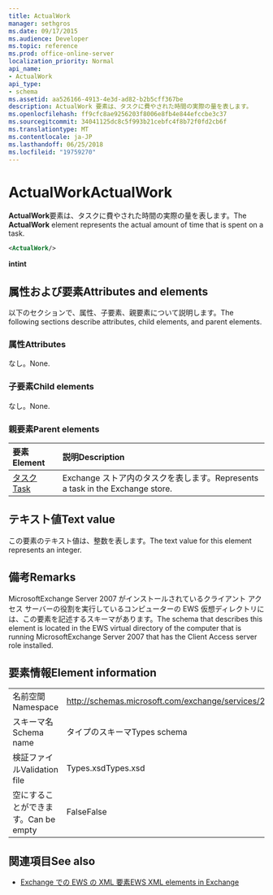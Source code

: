 ```yaml
---
title: ActualWork
manager: sethgros
ms.date: 09/17/2015
ms.audience: Developer
ms.topic: reference
ms.prod: office-online-server
localization_priority: Normal
api_name:
- ActualWork
api_type:
- schema
ms.assetid: aa526166-4913-4e3d-ad82-b2b5cff367be
description: ActualWork 要素は、タスクに費やされた時間の実際の量を表します。
ms.openlocfilehash: ff9cfc8ae9256203f8006e8fb4e844efccbe3c37
ms.sourcegitcommit: 34041125dc8c5f993b21cebfc4f8b72f0fd2cb6f
ms.translationtype: MT
ms.contentlocale: ja-JP
ms.lasthandoff: 06/25/2018
ms.locfileid: "19759270"
---
```

# <a name="actualwork"></a><span data-ttu-id="6fcdc-103">ActualWork</span><span class="sxs-lookup"><span data-stu-id="6fcdc-103">ActualWork</span></span>

<span data-ttu-id="6fcdc-104">**ActualWork**要素は、タスクに費やされた時間の実際の量を表します。</span><span class="sxs-lookup"><span data-stu-id="6fcdc-104">The **ActualWork** element represents the actual amount of time that is spent on a task.</span></span> 
  
```xml
<ActualWork/>
```

 <span data-ttu-id="6fcdc-105">**int**</span><span class="sxs-lookup"><span data-stu-id="6fcdc-105">**int**</span></span>
## <a name="attributes-and-elements"></a><span data-ttu-id="6fcdc-106">属性および要素</span><span class="sxs-lookup"><span data-stu-id="6fcdc-106">Attributes and elements</span></span>

<span data-ttu-id="6fcdc-107">以下のセクションで、属性、子要素、親要素について説明します。</span><span class="sxs-lookup"><span data-stu-id="6fcdc-107">The following sections describe attributes, child elements, and parent elements.</span></span>
  
### <a name="attributes"></a><span data-ttu-id="6fcdc-108">属性</span><span class="sxs-lookup"><span data-stu-id="6fcdc-108">Attributes</span></span>

<span data-ttu-id="6fcdc-109">なし。</span><span class="sxs-lookup"><span data-stu-id="6fcdc-109">None.</span></span>
  
### <a name="child-elements"></a><span data-ttu-id="6fcdc-110">子要素</span><span class="sxs-lookup"><span data-stu-id="6fcdc-110">Child elements</span></span>

<span data-ttu-id="6fcdc-111">なし。</span><span class="sxs-lookup"><span data-stu-id="6fcdc-111">None.</span></span>
  
### <a name="parent-elements"></a><span data-ttu-id="6fcdc-112">親要素</span><span class="sxs-lookup"><span data-stu-id="6fcdc-112">Parent elements</span></span>

|<span data-ttu-id="6fcdc-113">**要素**</span><span class="sxs-lookup"><span data-stu-id="6fcdc-113">**Element**</span></span>|<span data-ttu-id="6fcdc-114">**説明**</span><span class="sxs-lookup"><span data-stu-id="6fcdc-114">**Description**</span></span>|
|:-----|:-----|
|[<span data-ttu-id="6fcdc-115">タスク</span><span class="sxs-lookup"><span data-stu-id="6fcdc-115">Task</span></span>](task.md) <br/> |<span data-ttu-id="6fcdc-116">Exchange ストア内のタスクを表します。</span><span class="sxs-lookup"><span data-stu-id="6fcdc-116">Represents a task in the Exchange store.</span></span>  <br/> |
   
## <a name="text-value"></a><span data-ttu-id="6fcdc-117">テキスト値</span><span class="sxs-lookup"><span data-stu-id="6fcdc-117">Text value</span></span>

<span data-ttu-id="6fcdc-118">この要素のテキスト値は、整数を表します。</span><span class="sxs-lookup"><span data-stu-id="6fcdc-118">The text value for this element represents an integer.</span></span>
  
## <a name="remarks"></a><span data-ttu-id="6fcdc-119">備考</span><span class="sxs-lookup"><span data-stu-id="6fcdc-119">Remarks</span></span>

<span data-ttu-id="6fcdc-120">MicrosoftExchange Server 2007 がインストールされているクライアント アクセス サーバーの役割を実行しているコンピューターの EWS 仮想ディレクトリには、この要素を記述するスキーマがあります。</span><span class="sxs-lookup"><span data-stu-id="6fcdc-120">The schema that describes this element is located in the EWS virtual directory of the computer that is running MicrosoftExchange Server 2007 that has the Client Access server role installed.</span></span>
  
## <a name="element-information"></a><span data-ttu-id="6fcdc-121">要素情報</span><span class="sxs-lookup"><span data-stu-id="6fcdc-121">Element information</span></span>

|||
|:-----|:-----|
|<span data-ttu-id="6fcdc-122">名前空間</span><span class="sxs-lookup"><span data-stu-id="6fcdc-122">Namespace</span></span>  <br/> |http://schemas.microsoft.com/exchange/services/2006/types  <br/> |
|<span data-ttu-id="6fcdc-123">スキーマ名</span><span class="sxs-lookup"><span data-stu-id="6fcdc-123">Schema name</span></span>  <br/> |<span data-ttu-id="6fcdc-124">タイプのスキーマ</span><span class="sxs-lookup"><span data-stu-id="6fcdc-124">Types schema</span></span>  <br/> |
|<span data-ttu-id="6fcdc-125">検証ファイル</span><span class="sxs-lookup"><span data-stu-id="6fcdc-125">Validation file</span></span>  <br/> |<span data-ttu-id="6fcdc-126">Types.xsd</span><span class="sxs-lookup"><span data-stu-id="6fcdc-126">Types.xsd</span></span>  <br/> |
|<span data-ttu-id="6fcdc-127">空にすることができます。</span><span class="sxs-lookup"><span data-stu-id="6fcdc-127">Can be empty</span></span>  <br/> |<span data-ttu-id="6fcdc-128">False</span><span class="sxs-lookup"><span data-stu-id="6fcdc-128">False</span></span>  <br/> |
   
## <a name="see-also"></a><span data-ttu-id="6fcdc-129">関連項目</span><span class="sxs-lookup"><span data-stu-id="6fcdc-129">See also</span></span>

- [<span data-ttu-id="6fcdc-130">Exchange での EWS の XML 要素</span><span class="sxs-lookup"><span data-stu-id="6fcdc-130">EWS XML elements in Exchange</span></span>](ews-xml-elements-in-exchange.md)

